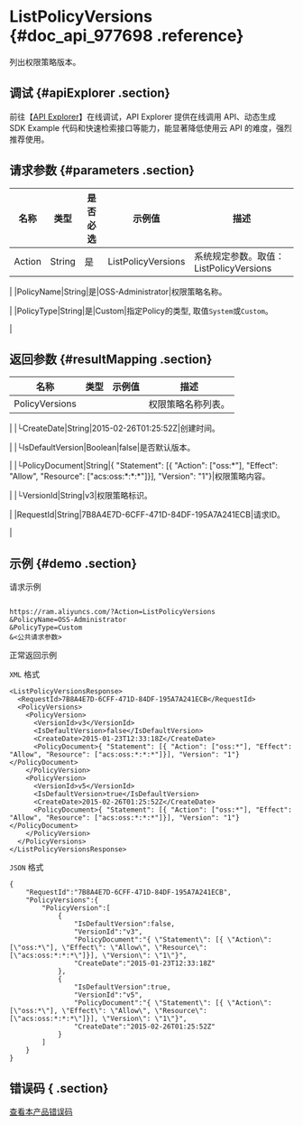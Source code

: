 # ListPolicyVersions {#doc_api_977698 .reference}

列出权限策略版本。

## 调试 {#apiExplorer .section}

前往【[API Explorer](https://api.aliyun.com/#product=Ram&api=ListPolicyVersions)】在线调试，API Explorer 提供在线调用 API、动态生成 SDK Example 代码和快速检索接口等能力，能显著降低使用云 API 的难度，强烈推荐使用。

## 请求参数 {#parameters .section}

|名称|类型|是否必选|示例值|描述|
|--|--|----|---|--|
|Action|String|是|ListPolicyVersions|系统规定参数。取值：ListPolicyVersions

 |
|PolicyName|String|是|OSS-Administrator|权限策略名称。

 |
|PolicyType|String|是|Custom|指定Policy的类型, 取值`System`或`Custom`。

 |

## 返回参数 {#resultMapping .section}

|名称|类型|示例值|描述|
|--|--|---|--|
|PolicyVersions| | |权限策略名称列表。

 |
|└CreateDate|String|2015-02-26T01:25:52Z|创建时间。

 |
|└IsDefaultVersion|Boolean|false|是否默认版本。

 |
|└PolicyDocument|String|\{ "Statement": \[\{ "Action": \["oss:\*"\], "Effect": "Allow", "Resource": \["acs:oss:\*:\*:\*"\]\}\], "Version": "1"\}|权限策略内容。

 |
|└VersionId|String|v3|权限策略标识。

 |
|RequestId|String|7B8A4E7D-6CFF-471D-84DF-195A7A241ECB|请求ID。

 |

## 示例 {#demo .section}

请求示例

``` {#request_demo}

https://ram.aliyuncs.com/?Action=ListPolicyVersions
&PolicyName=OSS-Administrator
&PolicyType=Custom
&<公共请求参数>

```

正常返回示例

`XML` 格式

``` {#xml_return_success_demo}
<ListPolicyVersionsResponse>
  <RequestId>7B8A4E7D-6CFF-471D-84DF-195A7A241ECB</RequestId>
  <PolicyVersions>
    <PolicyVersion>
      <VersionId>v3</VersionId>
      <IsDefaultVersion>false</IsDefaultVersion>
      <CreateDate>2015-01-23T12:33:18Z</CreateDate>
      <PolicyDocument>{ "Statement": [{ "Action": ["oss:*"], "Effect": "Allow", "Resource": ["acs:oss:*:*:*"]}], "Version": "1"}</PolicyDocument>
    </PolicyVersion>
    <PolicyVersion>
      <VersionId>v5</VersionId>
      <IsDefaultVersion>true</IsDefaultVersion>
      <CreateDate>2015-02-26T01:25:52Z</CreateDate>
      <PolicyDocument>{ "Statement": [{ "Action": ["oss:*"], "Effect": "Allow", "Resource": ["acs:oss:*:*:*"]}], "Version": "1"}</PolicyDocument>
    </PolicyVersion>
  </PolicyVersions>
</ListPolicyVersionsResponse>

```

`JSON` 格式

``` {#json_return_success_demo}
{
	"RequestId":"7B8A4E7D-6CFF-471D-84DF-195A7A241ECB",
	"PolicyVersions":{
		"PolicyVersion":[
			{
				"IsDefaultVersion":false,
				"VersionId":"v3",
				"PolicyDocument":"{ \"Statement\": [{ \"Action\": [\"oss:*\"], \"Effect\": \"Allow\", \"Resource\": [\"acs:oss:*:*:*\"]}], \"Version\": \"1\"}",
				"CreateDate":"2015-01-23T12:33:18Z"
			},
			{
				"IsDefaultVersion":true,
				"VersionId":"v5",
				"PolicyDocument":"{ \"Statement\": [{ \"Action\": [\"oss:*\"], \"Effect\": \"Allow\", \"Resource\": [\"acs:oss:*:*:*\"]}], \"Version\": \"1\"}",
				"CreateDate":"2015-02-26T01:25:52Z"
			}
		]
	}
}
```

## 错误码 { .section}

[查看本产品错误码](https://error-center.aliyun.com/status/product/Ram)

